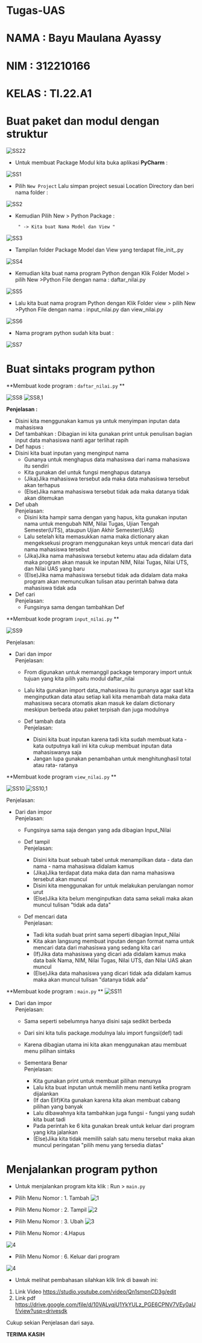 # Tugas-UAS
# NAMA : Bayu Maulana Ayassy
#  NIM : 312210166
# KELAS : TI.22.A1
# **Buat paket dan modul dengan struktur**

![SS22](https://user-images.githubusercontent.com/115518483/211165403-865e59e0-1a87-4b64-a65d-9477f670cbdf.png)


- Untuk membuat Package Modul kita buka aplikasi **PyCharm** :

![SS1](https://user-images.githubusercontent.com/115518483/211165441-226f273b-77c6-48e6-a911-e17545b51e6d.png)


- Pilih `New Project` Lalu simpan project sesuai Location Directory dan beri nama folder :

![SS2](https://user-images.githubusercontent.com/115518483/211165498-8101d5f6-9411-434e-99d9-bf3874107a2d.png)


- Kemudian Pilih New > Python Package :

       " -> Kita buat Nama Model dan View "

![SS3](https://user-images.githubusercontent.com/115518483/211165518-f79cfc90-4063-45a0-bf0a-7bf542428272.png)


- Tampilan folder Package Model dan View yang terdapat file_init_.py

![SS4](https://user-images.githubusercontent.com/115518483/211165532-d08f2f3f-edb8-4a94-8d10-f220569c33ec.png)


- Kemudian kita buat nama program Python dengan Klik Folder Model > pilih New >Python File dengan nama : daftar_nilai.py

![SS5](https://user-images.githubusercontent.com/115518483/211165547-85b91563-6cc8-4c1e-8043-e3f9834c8919.png)


- Lalu kita buat nama program Python dengan Klik Folder view > pilih New >Python File dengan nama : input_nilai.py dan view_nilai.py

![SS6](https://user-images.githubusercontent.com/115518483/211165559-5054340b-b426-4c64-a757-05653bd956e4.png)


- Nama program python sudah kita buat :

![SS7](https://user-images.githubusercontent.com/115518483/211165591-ef1c9b80-f1b7-463a-9d46-e7b59345760a.png)


# **Buat sintaks program python** 

**Membuat kode program : `daftar_nilai.py` **

![SS8](https://user-images.githubusercontent.com/115518483/211165605-22efedeb-fb34-4ecb-bf7e-b8b3067c63a3.png)
![SS8,1](https://user-images.githubusercontent.com/115518483/211165616-d377ced9-89bd-46ae-98d3-ef5c60cc300c.png)


**Penjelasan :**
- Disini kita menggunakan kamus ya untuk menyimpan inputan data mahasiswa<br>
- Def tambahkan : Dibagian ini kita gunakan print untuk penulisan bagian input data mahasiswa nanti agar terlihat rapih<br>
- Def hapus : <br>
- Disini kita buat inputan yang menginput nama<br>
    - Gunanya untuk menghapus data mahasiswa dari nama mahasiswa itu sendiri<br>
    - Kita gunakan del untuk fungsi menghapus datanya<br>
    - (Jika)Jika mahasiswa tersebut ada maka data mahasiswa tersebut akan terhapus<br>
    - (Else)Jika nama mahasiswa tersebut tidak ada maka datanya tidak akan ditemukan<br>
- Def ubah<br>
Penjelasan:<br>
    - Disini kita hampir sama dengan yang hapus, kita gunakan inputan nama untuk mengubah NIM, Nilai Tugas, Ujian Tengah Semester(UTS), ataupun Ujian Akhir Semester(UAS)<br>
    - Lalu setelah kita memasukkan nama maka dictionary akan mengeksekusi program menggunakan keys untuk mencari data dari nama mahasiswa tersebut<br>
    - (Jika)Jika nama mahasiswa tersebut ketemu atau ada didalam data maka program akan masuk ke inputan NIM, Nilai Tugas, Nilai UTS, dan Nilai UAS yang baru<br>
    - (Else)Jika nama mahasiswa tersebut tidak ada didalam data maka program akan memunculkan tulisan atau perintah bahwa data mahasiswa tidak ada<br>
- Def cari<br>
Penjelasan:<br>
    - Fungsinya sama dengan tambahkan Def<br>    

**Membuat kode program `input_nilai.py` **

![SS9](https://user-images.githubusercontent.com/115518483/211165626-d4b0a357-d2a0-4adb-bdb6-e3a548901bba.png)


Penjelasan:<br>
- Dari dan impor<br>
Penjelasan:<br>
    - From digunakan untuk memanggil package temporary import untuk tujuan yang kita pilih yaitu modul daftar_nilai<br>
    - Lalu kita gunakan import data_mahasiswa itu gunanya agar saat kita menginputkan data atau setiap kali kita menambah data maka data mahasiswa secara otomatis akan masuk ke dalam dictionary meskipun berbeda atau paket terpisah dan juga modulnya<br>

  - Def tambah data<br>
Penjelasan:<br>
    - Disini kita buat inputan karena tadi kita sudah membuat kata - kata outputnya kali ini kita cukup membuat inputan data mahasiswanya saja<br>
    - Jangan lupa gunakan penambahan untuk menghitunghasil total atau rata- ratanya<br>

**Membuat kode program `view_nilai.py` **

![SS10](https://user-images.githubusercontent.com/115518483/211165640-5deee0d4-3718-4cdc-9ba2-4f0e3cd38edd.png)
![SS10,1](https://user-images.githubusercontent.com/115518483/211165653-2c495de5-8d5b-4ae6-9d84-390befbdfbab.png)


Penjelasan:<br>
- Dari dan impor<br>
Penjelasan:<br>
    - Fungsinya sama saja dengan yang ada dibagian Input_Nilai<br>

  - Def tampil<br>
Penjelasan:<br>
    - Disini kita buat sebuah tabel untuk menampilkan data - data dan nama - nama mahasiswa didalam kamus<br>
    - (Jika)Jika terdapat data maka data dan nama mahasiswa tersebut akan muncul<br>
    - Disini kita menggunakan for untuk melakukan perulangan nomor urut<br>
    - (Else)Jika kita belum menginputkan data sama sekali maka akan muncul tulisan "tidak ada data"<br>

  - Def mencari data<br>
Penjelasan:<br>
    - Tadi kita sudah buat print sama seperti dibagian Input_Nilai<br>
    - Kita akan langsung membuat inputan dengan format nama untuk mencari data dari mahasiswa yang sedang kita cari<br>
    - (If)Jika data mahasiswa yang dicari ada didalam kamus maka data baik Nama, NIM, Nilai Tugas, Nilai UTS, dan Nilai UAS akan muncul<br>
    - (Else)Jika data mahasiswa yang dicari tidak ada didalam kamus maka akan muncul tulisan "datanya tidak ada"<br>

**Membuat kode program :   `main.py` **
![SS11](https://user-images.githubusercontent.com/115518483/211165676-8d516ff2-85e8-43cc-af1c-9d2b85021e55.png)


- Dari dan impor<br>
Penjelasan:<br>
    - Sama seperti sebelumnya hanya disini saja sedikit berbeda<br>
    - Dari sini kita tulis package.modulnya lalu import fungsi(def) tadi<br>
    - Karena dibagian utama ini kita akan menggunakan atau membuat menu pilihan sintaks<br>

  - Sementara Benar<br>
Penjelasan:<br>
    - Kita gunakan print untuk membuat pilihan menunya<br>
    - Lalu kita buat inputan untuk memilih menu nanti ketika program dijalankan<br>
    - (If dan Elif)Kita gunakan karena kita akan membuat cabang pilihan yang banyak<br>
    - Lalu dibawahnya kita tambahkan juga fungsi - fungsi yang sudah kita buat tadi<br>
    - Pada perintah ke 6 kita gunakan break untuk keluar dari program yang kita jalankan<br>
    - (Else)Jika kita tidak memilih salah satu menu tersebut maka akan muncul peringatan "pilih menu yang tersedia diatas"<br>

# **Menjalankan program python** 

- Untuk menjalankan program kita klik : Run > `main.py`

* Pilih Menu Nomor : 1. Tambah
![1](https://user-images.githubusercontent.com/115678251/211737626-f1538bdb-1a6a-4f4a-a3a5-ebdb1d0be31a.png)





* Pilih Menu Nomor : 2. Tampil
![2](https://user-images.githubusercontent.com/115678251/211736300-2383385f-47ce-4972-a3b1-ffa53708e4f7.png)




* Pilih Menu Nomor : 3. Ubah
![3](https://user-images.githubusercontent.com/115678251/211737186-5411a411-8a29-4517-b016-998b45253383.png)





* Pilih Menu Nomor : 4.Hapus

![4](https://user-images.githubusercontent.com/115678251/211737219-ea116a1c-2ffc-4305-bc35-f554561d10d5.png)




* Pilih Menu Nomor : 6. Keluar dari program

![4](https://user-images.githubusercontent.com/115678251/211737246-024ff6ab-cc66-4622-a5b5-801bd8ee5c31.png)



- Untuk melihat pembahasan silahkan klik link di bawah ini:

1. Link Video https://studio.youtube.com/video/Qn1smpnCD3g/edit
2. Link pdf https://drive.google.com/file/d/10VALyqjU1YkYULz_PGE6CPNV7VEy0aUf/view?usp=drivesdk

Cukup sekian Penjelasan dari saya.

   **TERIMA KASIH**
